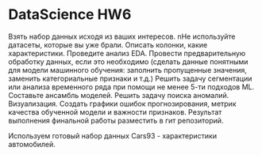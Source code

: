 # DataScience HW6
Взять набор данных исходя из ваших интересов.
nНе используйте датасеты, которые вы уже брали.
Описать колонки, какие характеристики.
 Проведите анализ EDA.
 Провести предварительную обработку данных, если это необходимо (сделать данные понятными для модели машинного обучения: заполнить пропущенные значения, заменить категориальные признаки и т.д.)
 Решить задачу сегментации или анализа временного ряда при помощи не менее 5-ти подходов ML. Составьте ансамбль моделей.
 Решить задачу поиска аномалий.
 Визуализация. Создать графики ошибок прогнозирования, метрик качества обученной модели и важности признаков.
	Результат выполнения финальной работы разместить в гит репозиторий.

 Используем готовый набор данных  Cars93 - характеристики автомобилей.
